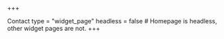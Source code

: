 +++

Contact
type = "widget_page" headless = false # Homepage is headless, other widget pages are not. +++
